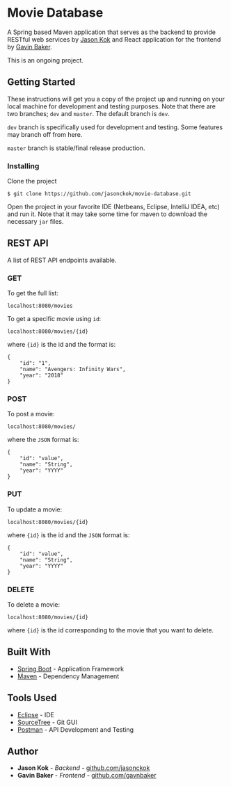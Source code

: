 # Movie Database

A Spring based Maven application that serves as the backend to provide RESTful web services by [Jason Kok](https://github.com/jasonckok) and React application for the frontend by [Gavin Baker](https://github.com/gavnbaker).

This is an ongoing project.

## Getting Started

These instructions will get you a copy of the project up and running on your local machine for development and testing purposes. Note that there are two branches; ``dev`` and ``master``. The default branch is ``dev``.

``dev`` branch is specifically used for development and testing. Some features may branch off from here.

``master`` branch is stable/final release production.

### Installing

Clone the project

```
$ git clone https://github.com/jasonckok/movie-database.git
```

Open the project in your favorite IDE (Netbeans, Eclipse, IntelliJ IDEA, etc) and run it. Note that it may take some time for maven to download the necessary ``jar`` files.

## REST API

A list of REST API endpoints available.

### GET

To get the full list:
```
localhost:8080/movies
```
To get a specific movie using ``id``:
```
localhost:8080/movies/{id}
```
where ``{id}`` is the id and the format is:
```
{
    "id": "1",
    "name": "Avengers: Infinity Wars",
    "year": "2018"
}
```

### POST
To post a movie:
```
localhost:8080/movies/
```
where the ``JSON`` format is:
```
{
    "id": "value",
    "name": "String",
    "year": "YYYY"
}
```

### PUT
To update a movie:
```
localhost:8080/movies/{id}
```
where ``{id}`` is the id and the ``JSON`` format is:
```
{
    "id": "value",
    "name": "String",
    "year": "YYYY"
}
```

### DELETE
To delete a movie:
```
localhost:8080/movies/{id}
```
where ``{id}`` is the id corresponding to the movie that you want to delete.

## Built With

* [Spring Boot](https://spring.io/) - Application Framework
* [Maven](https://maven.apache.org/) - Dependency Management

## Tools Used

* [Eclipse](https://www.eclipse.org/) - IDE
* [SourceTree](https://www.sourcetreeapp.com/) - Git GUI
* [Postman](https://www.getpostman.com/) - API Development and Testing

## Author

* **Jason Kok** - *Backend* - [github.com/jasonckok](https://github.com/jasonckok)
* **Gavin Baker** - *Frontend* - [github.com/gavnbaker](https://github.com/gavnbaker)